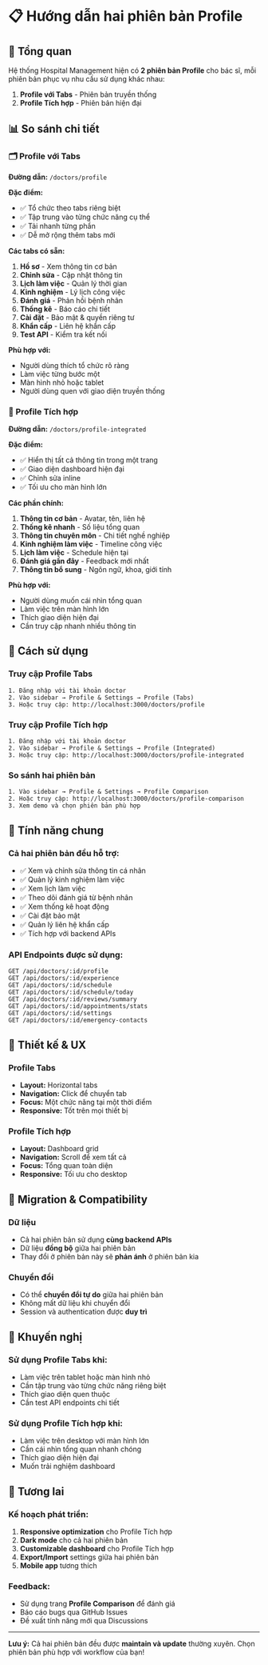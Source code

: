 # 📋 Hướng dẫn hai phiên bản Profile

## 🎯 Tổng quan

Hệ thống Hospital Management hiện có **2 phiên bản Profile** cho bác sĩ, mỗi phiên bản phục vụ nhu cầu sử dụng khác nhau:

1. **Profile với Tabs** - Phiên bản truyền thống
2. **Profile Tích hợp** - Phiên bản hiện đại

## 📊 So sánh chi tiết

### 🗂️ Profile với Tabs

**Đường dẫn:** `/doctors/profile`

**Đặc điểm:**
- ✅ Tổ chức theo tabs riêng biệt
- ✅ Tập trung vào từng chức năng cụ thể
- ✅ Tải nhanh từng phần
- ✅ Dễ mở rộng thêm tabs mới

**Các tabs có sẵn:**
1. **Hồ sơ** - Xem thông tin cơ bản
2. **Chỉnh sửa** - Cập nhật thông tin
3. **Lịch làm việc** - Quản lý thời gian
4. **Kinh nghiệm** - Lý lịch công việc
5. **Đánh giá** - Phản hồi bệnh nhân
6. **Thống kê** - Báo cáo chi tiết
7. **Cài đặt** - Bảo mật & quyền riêng tư
8. **Khẩn cấp** - Liên hệ khẩn cấp
9. **Test API** - Kiểm tra kết nối

**Phù hợp với:**
- Người dùng thích tổ chức rõ ràng
- Làm việc từng bước một
- Màn hình nhỏ hoặc tablet
- Người dùng quen với giao diện truyền thống

### 🎨 Profile Tích hợp

**Đường dẫn:** `/doctors/profile-integrated`

**Đặc điểm:**
- ✅ Hiển thị tất cả thông tin trong một trang
- ✅ Giao diện dashboard hiện đại
- ✅ Chỉnh sửa inline
- ✅ Tối ưu cho màn hình lớn

**Các phần chính:**
1. **Thông tin cơ bản** - Avatar, tên, liên hệ
2. **Thống kê nhanh** - Số liệu tổng quan
3. **Thông tin chuyên môn** - Chi tiết nghề nghiệp
4. **Kinh nghiệm làm việc** - Timeline công việc
5. **Lịch làm việc** - Schedule hiện tại
6. **Đánh giá gần đây** - Feedback mới nhất
7. **Thông tin bổ sung** - Ngôn ngữ, khoa, giới tính

**Phù hợp với:**
- Người dùng muốn cái nhìn tổng quan
- Làm việc trên màn hình lớn
- Thích giao diện hiện đại
- Cần truy cập nhanh nhiều thông tin

## 🚀 Cách sử dụng

### Truy cập Profile Tabs
```
1. Đăng nhập với tài khoản doctor
2. Vào sidebar → Profile & Settings → Profile (Tabs)
3. Hoặc truy cập: http://localhost:3000/doctors/profile
```

### Truy cập Profile Tích hợp
```
1. Đăng nhập với tài khoản doctor
2. Vào sidebar → Profile & Settings → Profile (Integrated)
3. Hoặc truy cập: http://localhost:3000/doctors/profile-integrated
```

### So sánh hai phiên bản
```
1. Vào sidebar → Profile & Settings → Profile Comparison
2. Hoặc truy cập: http://localhost:3000/doctors/profile-comparison
3. Xem demo và chọn phiên bản phù hợp
```

## 🔧 Tính năng chung

### Cả hai phiên bản đều hỗ trợ:
- ✅ Xem và chỉnh sửa thông tin cá nhân
- ✅ Quản lý kinh nghiệm làm việc
- ✅ Xem lịch làm việc
- ✅ Theo dõi đánh giá từ bệnh nhân
- ✅ Xem thống kê hoạt động
- ✅ Cài đặt bảo mật
- ✅ Quản lý liên hệ khẩn cấp
- ✅ Tích hợp với backend APIs

### API Endpoints được sử dụng:
```
GET /api/doctors/:id/profile
GET /api/doctors/:id/experience
GET /api/doctors/:id/schedule
GET /api/doctors/:id/schedule/today
GET /api/doctors/:id/reviews/summary
GET /api/doctors/:id/appointments/stats
GET /api/doctors/:id/settings
GET /api/doctors/:id/emergency-contacts
```

## 🎨 Thiết kế & UX

### Profile Tabs
- **Layout:** Horizontal tabs
- **Navigation:** Click để chuyển tab
- **Focus:** Một chức năng tại một thời điểm
- **Responsive:** Tốt trên mọi thiết bị

### Profile Tích hợp
- **Layout:** Dashboard grid
- **Navigation:** Scroll để xem tất cả
- **Focus:** Tổng quan toàn diện
- **Responsive:** Tối ưu cho desktop

## 🔄 Migration & Compatibility

### Dữ liệu
- Cả hai phiên bản sử dụng **cùng backend APIs**
- Dữ liệu **đồng bộ** giữa hai phiên bản
- Thay đổi ở phiên bản này sẽ **phản ánh** ở phiên bản kia

### Chuyển đổi
- Có thể **chuyển đổi tự do** giữa hai phiên bản
- Không mất dữ liệu khi chuyển đổi
- Session và authentication được **duy trì**

## 🚀 Khuyến nghị

### Sử dụng Profile Tabs khi:
- Làm việc trên tablet hoặc màn hình nhỏ
- Cần tập trung vào từng chức năng riêng biệt
- Thích giao diện quen thuộc
- Cần test API endpoints chi tiết

### Sử dụng Profile Tích hợp khi:
- Làm việc trên desktop với màn hình lớn
- Cần cái nhìn tổng quan nhanh chóng
- Thích giao diện hiện đại
- Muốn trải nghiệm dashboard

## 🔮 Tương lai

### Kế hoạch phát triển:
1. **Responsive optimization** cho Profile Tích hợp
2. **Dark mode** cho cả hai phiên bản
3. **Customizable dashboard** cho Profile Tích hợp
4. **Export/Import** settings giữa hai phiên bản
5. **Mobile app** tương thích

### Feedback:
- Sử dụng trang **Profile Comparison** để đánh giá
- Báo cáo bugs qua GitHub Issues
- Đề xuất tính năng mới qua Discussions

---

**Lưu ý:** Cả hai phiên bản đều được **maintain và update** thường xuyên. Chọn phiên bản phù hợp với workflow của bạn!
